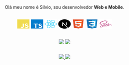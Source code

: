 <p align="center"> 
  Olá meu nome é Silvio, sou desenvolvedor <strong>Web e Mobile</strong>.<br>
</p>
<br>

<div align="center">
  <img align="center" alt="Javascript" height="30" width="40" src="https://raw.githubusercontent.com/devicons/devicon/master/icons/javascript/javascript-plain.svg">
  <img align="center" alt="Typescript" height="30" width="40" src="https://raw.githubusercontent.com/devicons/devicon/master/icons/typescript/typescript-plain.svg">
  <img align="center" alt="React" height="30" width="40" src="https://raw.githubusercontent.com/devicons/devicon/master/icons/react/react-original.svg">
  <img align="center" alt="NextJS" height="30" width="40" src="https://raw.githubusercontent.com/devicons/devicon/master/icons/nextjs/nextjs-original.svg">
  <img align="center" alt="HTML" height="30" width="40" src="https://raw.githubusercontent.com/devicons/devicon/master/icons/html5/html5-original.svg">
  <img align="center" alt="CSS" height="30" width="40" src="https://raw.githubusercontent.com/devicons/devicon/master/icons/css3/css3-original.svg">
  <img align="center" alt="SaSS" height="30" width="40" src="https://raw.githubusercontent.com/devicons/devicon/master/icons/sass/sass-original.svg">
</div>
<br><br>
  
  <div align="center"> 
    <a href="https://instagram.com/silviodiasjr" target="_blank"><img src="https://img.shields.io/badge/-Instagram-%23E4405F?style=for-the-badge&logo=instagram&logoColor=white"   target="_blank"></a>
  <a href="https://www.linkedin.com/in/silviodiasjr" target="_blank"><img src="https://img.shields.io/badge/-LinkedIn-%230077B5?style=for-the-badge&logo=linkedin&logoColor=white" target="_blank"></a> 
  </div>
  
  ##

<div align="center">
  <a href="https://github.com/silviodiasjr">
  <img height="180em" src="https://github-readme-stats.vercel.app/api?username=silviodiasjr&show_icons=true&theme=dracula&include_all_commits=true&count_private=true"/>
  <img height="180em" src="https://github-readme-stats.vercel.app/api/top-langs/?username=silviodiasjr&layout=compact&langs_count=7&theme=dracula"/>
</div>


